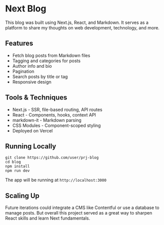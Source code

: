 # Next Blog

This blog was built using Next.js, React, and Markdown. It serves as a platform to share my thoughts on web development, technology, and more.

## Features

- Fetch blog posts from Markdown files 
- Tagging and categories for posts
- Author info and bio
- Pagination 
- Search posts by title or tag
- Responsive design

## Tools & Techniques

- Next.js - SSR, file-based routing, API routes
- React - Components, hooks, context API
- markdown-it - Markdown parsing 
- CSS Modules - Component-scoped styling
- Deployed on Vercel

## Running Locally

```
git clone https://github.com/user/prj-blog
cd blog
npm install
npm run dev
```

The app will be running at `http://localhost:3000`

## Scaling Up

Future iterations could integrate a CMS like Contentful or use a database to manage posts. But overall this project served as a great way to sharpen React skills and learn Next fundamentals.
